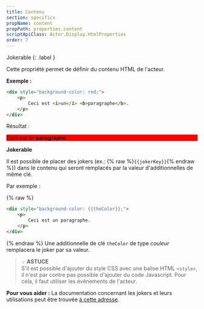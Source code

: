 ```yaml
---
title: Contenu
section: specifics
propName: content
propPath: properties.content
scriptApiClass: Actor.Display.HtmlProperties
order: 7
---
```


Jokerable
{: .label }

Cette propriété permet de définir du contenu HTML de l'acteur.

**Exemple :**

```html
<div style="background-color: red;">
    <p>
        Ceci est <i>un</i> <b>paragraphe</b>.
    </p>
</div>
```
Résultat :
<div style="background-color: red;">
    <p>
        Ceci est <i>un</i> <b>paragraphe</b>.
    </p>
</div>

**Jokerable**

Il est possible de placer des jokers (ex.: {% raw %}`{{jokerKey}}`{% endraw %}) dans le contenu qui seront remplacés par la valeur d'additionnelles de même clé.

Par exemple :

{% raw %}
```html
<div style="background-color: {{theColor}};">
    <p>
        Ceci est un paragraphe.
    </p>
</div>
```
{% endraw %}
Une additionnelle de clé `theColor` de type *couleur* remplacera le joker par sa valeur.

> 💡 **ASTUCE**<br>
> S'il est possible d'ajouter du style CSS avec une balise HTML `<style>`, il n'est par contre pas possible d'ajouter du code Javascript.
> Pour cela, il faut utiliser les évènements de l'acteur.

**Pour vous aider :**
La documentation concernant les jokers et leurs utilisations peut être trouvée [à cette adresse]().
